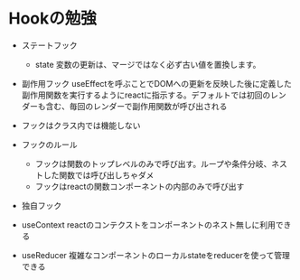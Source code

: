 # Hookの勉強

- ステートフック
	- state 変数の更新は、マージではなく必ず古い値を置換します。

- 副作用フック
	useEffectを呼ぶことでDOMへの更新を反映した後に定義した副作用関数を実行するようにreactに指示する。デフォルトでは初回のレンダーも含む、毎回のレンダーで副作用関数が呼び出される

- フックはクラス内では機能しない

- フックのルール
	- フックは関数のトップレベルのみで呼び出す。ループや条件分岐、ネストした関数では呼び出しちゃダメ
	- フックはreactの関数コンポーネントの内部のみで呼び出す

- 独自フック

- useContext
	reactのコンテクストをコンポーネントのネスト無しに利用できる
	
- useReducer
	複雑なコンポーネントのローカルstateをreducerを使って管理できる